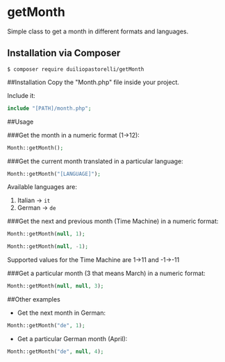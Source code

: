 # getMonth
Simple class to get a month in different formats and languages.

## Installation via Composer

```
$ composer require duiliopastorelli/getMonth
```

##Installation
Copy the "Month.php" file inside your project.

Include it:

```php
include "[PATH]/month.php";
```

##Usage

###Get the month in a numeric format (1->12):

```php
Month::getMonth();
```

###Get the current month translated in a particular language:

```php
Month::getMonth("[LANGUAGE]");
```

Available languages are:

1. Italian -> ```it```
2. German -> ```de```

###Get the next and previous month (Time Machine) in a numeric format:

```php
Month::getMonth(null, 1);
```

```php
Month::getMonth(null, -1);
```

Supported values for the Time Machine are 1->11 and -1->-11

###Get a particular month (3 that means March) in a numeric format:

```php
Month::getMonth(null, null, 3);
```

##Other examples
- Get the next month in German:

```php
Month::getMonth("de", 1);
```

- Get a particular German month (April):

```php
Month::getMonth("de", null, 4);
```